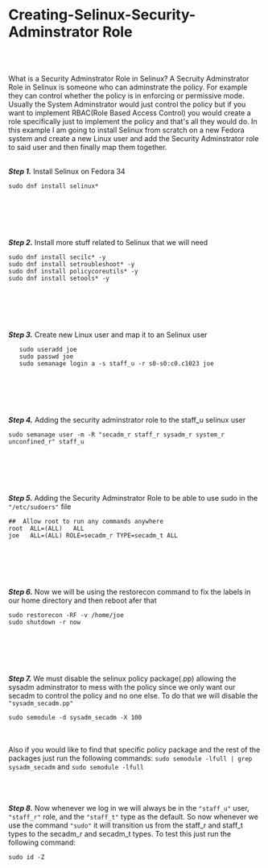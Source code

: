 # **Creating-Selinux-Security-Adminstrator Role**
<br><br>

What is a Security Adminstrator Role in Selinux? A Secruity Adminstrator Role in Selinux is someone who can adminstrate the policy. For example they can control whether the policy is in enforcing or permissive mode. Usually the System Adminstrator would just control the policy but if you want to implement RBAC(Role Based Access Control) you would create a role specifically just to implement the policy and that's all they would do. In this example I am going to install Selinux from scratch on a new Fedora system and create a new Linux user and add the Security Adminstrator role to said user and then finally map them together.
<br><br>



***Step 1.*** Install Selinux on Fedora 34

```
sudo dnf install selinux*
```
<br><br><br><br>


***Step 2.*** Install more stuff related to Selinux that we will need
```
sudo dnf install secilc* -y
sudo dnf install setroubleshoot* -y
sudo dnf install policycoreutils* -y
sudo dnf install setools* -y

```
<br><br><br><br>

***Step 3.*** Create new Linux user and map it to an Selinux user
```
   sudo useradd joe
   sudo passwd joe
   sudo semanage login a -s staff_u -r s0-s0:c0.c1023 joe
```
<br><br><br><br>

***Step 4.*** Adding the security adminstrator role to the staff_u selinux user
```
sudo semanage user -m -R "secadm_r staff_r sysadm_r system_r unconfined_r" staff_u
```
<br><br><br><br>

***Step 5.*** Adding the Security Adminstrator Role to be able to use sudo in the ```"/etc/sudoers"``` file
```
##  Allow root to run any commands anywhere
root  ALL=(ALL)   ALL
joe   ALL=(ALL) ROLE=secadm_r TYPE=secadm_t ALL
```

<br><br><br><br>

***Step 6.*** Now we will be using the restorecon command to fix the labels in our home directory and then reboot afer that
```
sudo restorecon -RF -v /home/joe
sudo shutdown -r now
```
<br><br><br><br>


***Step 7.*** We must disable the selinux policy package(.pp) allowing the sysadm adminstrator to mess with the policy since we only want our secadm to control the policy and no one else. To do that we will disable the ```"sysadm_secadm.pp"```
```
sudo semodule -d sysadm_secadm -X 100
```
<br><br>
Also if you would like to find that specific policy package and the rest of the packages just run the following commands: ```sudo semodule -lfull | grep sysadm_secadm``` and ```sudo semodule -lfull```
<br><br><br><br>

***Step 8.*** Now whenever we log in we will always be in the ```"staff_u"``` user, ```"staff_r"``` role, and the ```"staff_t"``` type as the default. So now whenever we use the command ```"sudo"``` it will transition us from the staff_r and staff_t types to the secadm_r and secadm_t types. To test this just run the following command:

```
sudo id -Z
```

